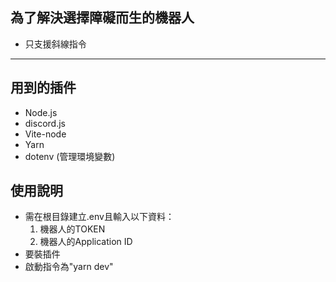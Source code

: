 ## 為了解決選擇障礙而生的機器人
- 只支援斜線指令
---
## 用到的插件

- Node.js  
- discord.js  
- Vite-node  
- Yarn  
- dotenv (管理環境變數)  

## 使用說明

- 需在根目錄建立.env且輸入以下資料：
    1. 機器人的TOKEN
    2. 機器人的Application ID
- 要裝插件
- 啟動指令為"yarn dev"
